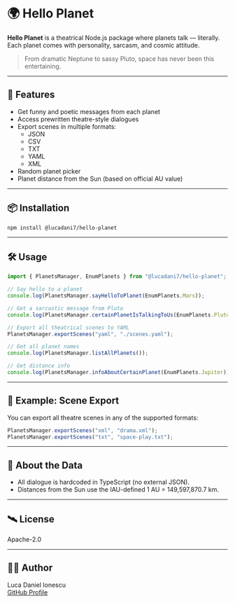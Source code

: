 # 🌍 Hello Planet

**Hello Planet** is a theatrical Node.js package where planets talk — literally.  
Each planet comes with personality, sarcasm, and cosmic attitude.

> From dramatic Neptune to sassy Pluto, space has never been this entertaining.

---

## 🚀 Features

- Get funny and poetic messages from each planet
- Access prewritten theatre-style dialogues
- Export scenes in multiple formats:
  - JSON
  - CSV
  - TXT
  - YAML
  - XML
- Random planet picker
- Planet distance from the Sun (based on official AU value)

---

## 📦 Installation

```bash
npm install @lucadani7/hello-planet
```

---

## 🛠️ Usage

```ts
import { PlanetsManager, EnumPlanets } from "@lucadani7/hello-planet";

// Say hello to a planet
console.log(PlanetsManager.sayHelloToPlanet(EnumPlanets.Mars));

// Get a sarcastic message from Pluto
console.log(PlanetsManager.certainPlanetIsTalkingToUs(EnumPlanets.Pluto));

// Export all theatrical scenes to YAML
PlanetsManager.exportScenes("yaml", "./scenes.yaml");

// Get all planet names
console.log(PlanetsManager.listAllPlanets());

// Get distance info
console.log(PlanetsManager.infoAboutCertainPlanet(EnumPlanets.Jupiter));
```

---

## 📁 Example: Scene Export

You can export all theatre scenes in any of the supported formats:

```ts
PlanetsManager.exportScenes("xml", "drama.xml");
PlanetsManager.exportScenes("txt", "space-play.txt");
```

---

## 🌌 About the Data

- All dialogue is hardcoded in TypeScript (no external JSON).
- Distances from the Sun use the IAU-defined 1 AU = 149,597,870.7 km.

---


## 🛰️ License

Apache-2.0

---

## 🧑‍🚀 Author

Luca Daniel Ionescu  
[GitHub Profile](https://github.com/lucadani7)
